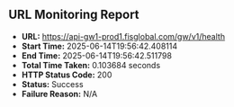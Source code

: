 ## URL Monitoring Report

- **URL:** https://api-gw1-prod1.fisglobal.com/gw/v1/health
- **Start Time:** 2025-06-14T19:56:42.408114
- **End Time:** 2025-06-14T19:56:42.511798
- **Total Time Taken:** 0.103684 seconds
- **HTTP Status Code:** 200
- **Status:** Success
- **Failure Reason:** N/A
